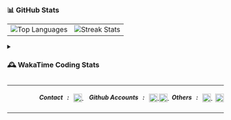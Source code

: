 
### 📊 GitHub Stats
<table align="center" width="100%" border="0">
  <tr>
    <td>
      <img src="https://github-readme-stats.vercel.app/api/top-langs/?username=mthlpbs&theme=github_dark&hide_border=true&include_all_commits=true&count_private=true&layout=compact&hide_title=false" alt="Top Languages"/>
    </td>
    <td>
      <img src="https://nirzak-streak-stats.vercel.app/?user=mthlpbs&theme=github_dark&hide_border=true" alt="Streak Stats"/> 
    </td>
  </tr>
</table>

<details>
    <summary><h3>🕰️ WakaTime Coding Stats</h3></summary>
  
  <!-- WAKATIME-LANGUAGES:START -->
📊 **This Week's Coding Languages:**
```
Python       8 hrs 29 mins ███████████████████░░░░░░  76.65%
Bash         0 hrs 54 mins ██░░░░░░░░░░░░░░░░░░░░░░░   8.25%
unknown      0 hrs 32 mins █░░░░░░░░░░░░░░░░░░░░░░░░   4.93%
Text         0 hrs 27 mins █░░░░░░░░░░░░░░░░░░░░░░░░   4.17%
Markdown     0 hrs 21 mins ░░░░░░░░░░░░░░░░░░░░░░░░░   3.30%
```
**Total Time This Week:** 19 hrs 19 mins
<!-- WAKATIME-LANGUAGES:END -->
  
  ### 📈 All-Time Overview
  <p align="left">
    <img src="https://github-readme-stats.vercel.app/api/wakatime?username=U07EAVBK85Q&api_domain=hackatime.hackclub.com&theme=github_dark&title_color=2F855A&icon_color=2F855A&text_color=ffffff&&hide_border=true&custom_title=All%20Time%20Stats&layout=compact&hide_title=true&range=all_time" alt="WakaTime All-Time Stats">
  </p>
</details>

---

<!-- contact section -->
<div align="right">
  <h5>
    &nbsp; Contact &nbsp;&nbsp;:&nbsp;&nbsp;
    <a href="mailto:100818591+mthlpbs@users.noreply.github.com" target="_blank">
      <img align="center" src="https://www.svgrepo.com/show/381000/new-logo-gmail.svg" alt="Mail" height="20"/>
    </a>
    &nbsp;
    <!--
    <a href="https://linkedin.com/in/mithilaprabashwara" target="_blank">
      <img align="center" src="https://www.svgrepo.com/show/475661/linkedin-color.svg" alt="LinkedIn" height="16"/>
    </a>
    -->
    &nbsp; Github Accounts &nbsp;&nbsp;:&nbsp;&nbsp;
    <a href="https://github.com/mthlpbs" target="_blank">
      <img align="center" src="https://www.svgrepo.com/show/450156/github.svg" alt="GitHub" height="20"/>
    </a>
    <a href="https://github.com/asurpbs" target="_blank">
      <img align="center" src="https://www.svgrepo.com/show/450156/github.svg" alt="GitHub" height="20"/>
    </a>
    &nbsp; Others &nbsp;&nbsp;:&nbsp;&nbsp;
    <a href="https://openuserjs.org/users/asurpbs" target="_blank">
      <img align="center" src="https://openuserjs.org/images/favicon.ico" alt="OpenUserJS" height="20"/>
    </a>
    &nbsp;
    <a href="https://stackoverflow.com/users/19565278/mthlpbs" target="_blank">
      <img align="center" src="https://www.svgrepo.com/show/475686/stackoverflow-color.svg" alt="Stack Overflow" height="20"/>
    </a>
  </h5>
</div>


---

